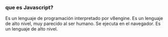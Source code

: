 ### que es Javascript?

Es un lenguaje de programación interpretado por v8engine. Es un lenguaje de alto nivel, muy parecido al ser humano.
Se ejecuta en el navegador.
Es un lenguaje de alto nivel.

